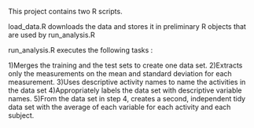 This project contains two R scripts. 

load_data.R downloads the data and stores it in preliminary R objects that are used by run_analysis.R

run_analysis.R executes the following tasks :

1)Merges the training and the test sets to create one data set.
2)Extracts only the measurements on the mean and standard deviation for each measurement.
3)Uses descriptive activity names to name the activities in the data set
4)Appropriately labels the data set with descriptive variable names.
5)From the data set in step 4, creates a second, independent tidy data set with the average of each variable for each activity and each subject.
